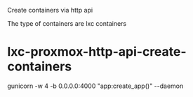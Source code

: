 Create containers via http api

The type of containers are lxc containers

# lxc-proxmox-http-api-create-containers


gunicorn -w 4 -b 0.0.0.0:4000 "app:create_app()" --daemon

